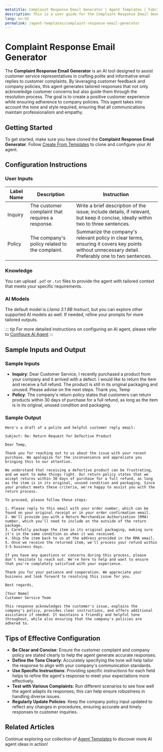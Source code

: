 ```yaml
---
metatitle: Complaint Response Email Generator | Agent Templates | FabriXAI User Guide
description: This is a user guide for the Complaint Response Email Generator, designed to help companies draft polite and effective responses to customer complaints.
lang: en-US
permalink: /agent-templates/complaint-response-email-generator
---
```


# Complaint Response Email Generator

The **Complaint Response Email Generator** is an AI tool designed to assist customer service representatives in crafting polite and informative email replies to customer complaints. By leveraging customer feedback and company policies, this agent generates tailored responses that not only acknowledge customer concerns but also guide them through the resolution process. The goal is to create a positive customer experience while ensuring adherence to company policies. This agent takes into account the tone and style required, ensuring that all communications maintain professionalism and empathy.


## Getting Started

To get started, make sure you have cloned the **Complaint Response Email Generator**. Follow [Create From Templates](/en-us/create-from-templates/) to clone and configure your AI agent.


## Configuration Instructions

### User Inputs

| Label Name            | Description                                               | Instruction                           |
| ---------------------- | --------------------------------------------------------- | ------------------------------------- |
| Inquiry     | The customer complaint that requires a response. | Write a brief description of the issue; include details, if relevant, but keep it concise, ideally within two to three sentences.                  |
| Policy      | The company's policy related to the complaint.   | Summarize the company's relevant policy in clear terms, ensuring it covers key points without unnecessary detail. Preferably one to two sentences. |

### Knowledge

You can upload `.pdf` or `.txt` files to provide the agent with tailored context that meets your specific requirements.

### AI Models

The default model is *Llama 3.1 8B Instruct*, but you can explore other supported AI models as well. If needed, refine your prompts for more tailored outputs.

::: tip
For more detailed instructions on configuring an AI agent, please refer to [Configure AI Agent](/en-us/configuer-ai-agent/)
:::


## Sample Inputs and Output

### Sample Inputs

- **Inquiry**: Dear Customer Service, I recently purchased a product from your company and it arrived with a defect. I would like to return the item and receive a full refund. The product is still in its original packaging and unused. Please advise on the next steps. Thank you, Temp
- **Policy**: The company's return policy states that customers can return products within 30 days of purchase for a full refund, as long as the item is in its original, unused condition and packaging.

### Sample Output

```
Here's a draft of a polite and helpful customer reply email:

Subject: Re: Return Request for Defective Product

Dear Temp,

Thank you for reaching out to us about the issue with your recent purchase. We apologize for the inconvenience and appreciate you bringing this to our attention.

We understand that receiving a defective product can be frustrating, and we want to make things right. Our return policy states that we accept returns within 30 days of purchase for a full refund, as long as the item is in its original, unused condition and packaging. Since your product meets these criteria, we're happy to assist you with the return process.

To proceed, please follow these steps:

1. Please reply to this email with your order number, which can be found on your original receipt or in your order confirmation email.
2. We'll provide you with a Return Merchandise Authorization (RMA) number, which you'll need to include on the outside of the return package.
3. Carefully package the item in its original packaging, making sure it's in the same condition as when it was received.
4. Ship the item back to us at the address provided in the RMA email.
5. Once we receive the returned item, we'll process your refund within 3-5 business days.

If you have any questions or concerns during this process, please don't hesitate to reach out. We're here to help and want to ensure that you're completely satisfied with your experience.

Thank you for your patience and cooperation. We appreciate your business and look forward to resolving this issue for you.

Best regards,

[Your Name]
Customer Service Team

This response acknowledges the customer's issue, explains the company's policy, provides clear instructions, and offers additional assistance if needed. It maintains a friendly and helpful tone throughout, while also ensuring that the company's policies are adhered to.
```


## Tips of Effective Configuration

- **Be Clear and Concise**: Ensure the customer complaint and company policy are stated clearly to help the agent generate accurate responses.
- **Define the Tone Clearly**: Accurately specifying the tone will help tailor the response to align with your company's communication standards.
- **Use Specific Instructions**: Providing specific instructions for each field helps to refine the agent's response to meet your expectations more effectively.
- **Test with Various Complaints**: Run different scenarios to see how well the agent adapts its responses; this can help ensure robustness in handling diverse issues.
- **Regularly Update Policies**: Keep the company policy input updated to reflect any changes in procedures, ensuring accurate and timely responses to customer inquiries.


## Related Articles
Continue exploring our collection of [Agent Templates](/en-us/agent-templates/) to discover more AI agent ideas in action!
